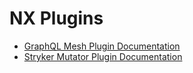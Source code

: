 # NX Plugins

- [GraphQL Mesh Plugin Documentation](./packages/graphql-mesh/README.md)
- [Stryker Mutator Plugin Documentation](./packages/stryker-mutator/README.md)

